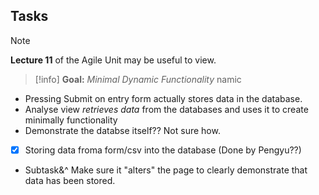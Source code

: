 ## Tasks

> [!note]
> **Lecture 11** of the Agile Unit may be useful to view.

> [!info]
> **Goal:** _Minimal Dynamic Functionality_
namic 
- Pressing Submit on entry form actually stores data in the database.
- Analyse view _retrieves data_ from the databases and uses it to create minimally functionality
- Demonstrate the databse itself?? Not sure how.
- [X] Storing data froma  form/csv into the database (Done by Pengyu??)
- Subtask&^ Make sure it "alters" the page to clearly demonstrate that data has been stored.
